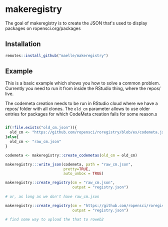 # makeregistry

The goal of makeregistry is to create the JSON that's used to display packages on ropensci.org/packages

## Installation

``` r
remotes::install_github("maelle/makeregistry")
```

## Example

This is a basic example which shows you how to solve a common problem. Currently you need to run it from inside the RStudio thing, where the repos/ live.

The codemeta creation needs to be run in RStudio cloud where we have a repos/ folder with all clones. The `old_cm` parameter allows to use older entries for packages for which CodeMeta creation fails for some reason.s

``` r

if(!file.exists("old_cm.json")){
  old_cm <- "https://github.com/ropensci/roregistry/blob/ex/codemeta.json?raw=true"
}else{
  old_cm <- "raw_cm.json"
}

codemeta <- makeregistry::create_codemetas(old_cm = old_cm)

makeregistry:::write_json(codemeta, path = "raw_cm.json",
                          pretty=TRUE,
                          auto_unbox = TRUE)

makeregistry::create_registry(cm = "raw_cm.json",
                              outpat = "registry.json")
                              
# or, as long as we don't have raw_cm.json

makeregistry::create_registry(cm = "https://github.com/ropensci/roregistry/blob/ex/codemeta.json?raw=true",
                              outpat = "registry.json")
                              
# find some way to upload the that to roweb2
```

